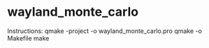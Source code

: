 # wayland_monte_carlo
Instructions:
qmake -project -o wayland_monte_carlo.pro
qmake -o Makefile
make
